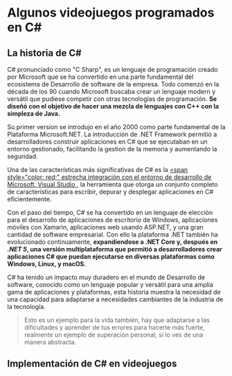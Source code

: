 # Algunos videojuegos programados en C#
## La historia de C#
C# pronunciado como "C Sharp", es un lenguaje de programación creado por Microsoft que se ha convertido en una parte fundamental del ecosistema de Desarrollo de software de la empresa. Todo comenzó en la década de los 90 cuando Microsoft buscaba crear un lenguaje modern y versátil que pudiese competir con otras tecnologías de programación. **Se diseñó con el objetivo de hacer una mezcla de lenguajes con C++ con la simpleza de Java.**  

Su primer version se introdujo en el año 2000 como parte fundamental de la Plataforma Microsoft.NET. La introducción de .NET Framework permitió a desarrolladores construir aplicaciones en C# que se ejecutaban en un entorno gestionado, facilitando la gestion de la memoria y aumentando la seguridad.  

Una de las características más significativas de C# es la <ins> <span style="color: red;" estrecha integración con el entorno de desarrollo de Microsoft, Visual Studio </ins>, la herramienta que otorga un conjunto completo de características para escribir, depurar y desplegar aplicaciones en C# eficientemente.  
	
Con el paso del tiempo, C# se ha convertido en un lenguaje de elección para el desarrollo de aplicaciones de escritorio de Windows, aplicaciones móviles con Xamarin, aplicaciones web usando ASP.NET, y una gran cantidad de software empresarial. Con ello la plataforma .NET también ha evolucionado continuamente, **expandiendose a .NET Core y, después en _.NET 5_, una versión multiplataforma que permitió a desarrolladores crear aplicaciones C# que puedan ejecutarse en diversas plataformas como Windows, Linux, y macOS.**  

C# ha tenido un impacto muy duradero en el mundo de Desarrollo de software, conocido como un lenguaje popular y versátil para una amplia gama de aplicaciones y plataformas, esta historia muestra la necesidad de una capacidad para adaptarse a necesidades cambiantes de la industria de la tecnología.
> Esto es un ejemplo para la vida también, hay que adaptarse a las dificultades y aprender de tus errores para hacerte más fuerte, realmente un ejemplo de superación personal, si lo ves de una manera abstracta.

## Implementación de C# en videojuegos


